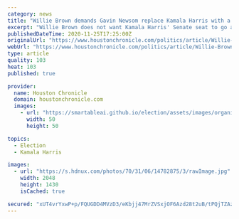 ```yaml
---
category: news
title: "Willie Brown demands Gavin Newsom replace Kamala Harris with a Black woman"
excerpt: "Willie Brown does not want Kamala Harris' Senate seat to go a Latino, stating, \"Racial minorities should know they should not try to fill each other's vacancies.\""
publishedDateTime: 2020-11-25T17:25:00Z
originalUrl: "https://www.houstonchronicle.com/politics/article/Willie-Brown-Gavin-Newsom-Kamala-Harris-Senate-20-15753719.php"
webUrl: "https://www.houstonchronicle.com/politics/article/Willie-Brown-Gavin-Newsom-Kamala-Harris-Senate-20-15753719.php"
type: article
quality: 103
heat: 103
published: true

provider:
  name: Houston Chronicle
  domain: houstonchronicle.com
  images:
    - url: "https://smartableai.github.io/election/assets/images/organizations/houstonchronicle.com-50x50.jpg"
      width: 50
      height: 50

topics:
  - Election
  - Kamala Harris

images:
  - url: "https://s.hdnux.com/photos/70/31/06/14782875/3/rawImage.jpg"
    width: 2048
    height: 1430
    isCached: true

secured: "xUT4vrYxwP+p/FQUGDD4MVzD3/eKbjj47MrZVSxjOF6Azd28t2uB/tPQjTZAzaqLLTJ3uBk1M/eSo7C/VpKvNjad7JlCupeN2PYzX6ybZAT+lReDjB2VPb3BBb4GK/mVNMYCWsyl4pzV3d//3yHY+C9onGPGHo1dT6wzAag051ax30qgvjgF1YvOXbs/ZZrItqPIeEAnyPOgppKUTvB/GyO6WDsdfDoegqo2JUoCSkDAB8F5DMPAvrenuD/JX+KV+LjmjfzyLr1PQfYb3w3LQoClg1Pz23t5KcJCmTfzzD3pGLQ1Lht9k+0GPSt5Se9PWJr+L41sRIaICYqCVRd/TKxjUfTT/xNhRXu5UhLBqHI=;V2M1b3Lh7ZDgtv7rPHg4CA=="
---
```


